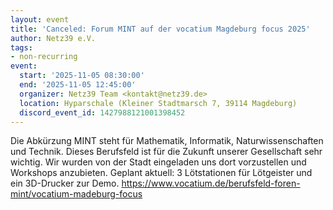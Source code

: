 ```yaml
---
layout: event
title: 'Canceled: Forum MINT auf der vocatium Magdeburg focus 2025'
author: Netz39 e.V.
tags:
- non-recurring
event:
  start: '2025-11-05 08:30:00'
  end: '2025-11-05 12:45:00'
  organizer: Netz39 Team <kontakt@netz39.de>
  location: Hyparschale (Kleiner Stadtmarsch 7, 39114 Magdeburg)
  discord_event_id: 1427988121001398452
---
```

Die Abkürzung MINT steht für Mathematik, Informatik, Naturwissenschaften und Technik. Dieses Berufsfeld ist für die Zukunft unserer Gesellschaft sehr wichtig. Wir wurden von der Stadt eingeladen uns dort vorzustellen und Workshops anzubieten. Geplant aktuell: 3 Lötstationen für Lötgeister und ein 3D-Drucker zur Demo.
https://www.vocatium.de/berufsfeld-foren-mint/vocatium-madeburg-focus
<!-- event imported from discord manual changes may be overwritten -->